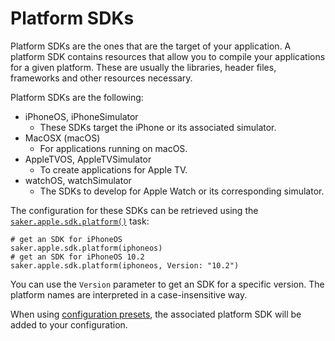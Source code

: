 # Platform SDKs

Platform SDKs are the ones that are the target of your application. A platform SDK contains resources that allow you to compile your applications for a given platform. These are usually the libraries, header files, frameworks and other resources necessary.

Platform SDKs are the following:

* iPhoneOS, iPhoneSimulator
	* These SDKs target the iPhone or its associated simulator.
* MacOSX (macOS)
	* For applications running on macOS.
* AppleTVOS, AppleTVSimulator
	* To create applications for Apple TV.
* watchOS, watchSimulator
	* The SDKs to develop for Apple Watch or its corresponding simulator.

The configuration for these SDKs can be retrieved using the [`saker.apple.sdk.platform()`](/taskdoc/saker.apple.sdk.platform.html) task:

```sakerscript
# get an SDK for iPhoneOS
saker.apple.sdk.platform(iphoneos)
# get an SDK for iPhoneOS 10.2
saker.apple.sdk.platform(iphoneos, Version: "10.2")
```

You can use the `Version` parameter to get an SDK for a specific version. The platform names are interpreted in a case-insensitive way.

When using [configuration presets](../appdev/preset.md), the associated platform SDK will be added to your configuration.